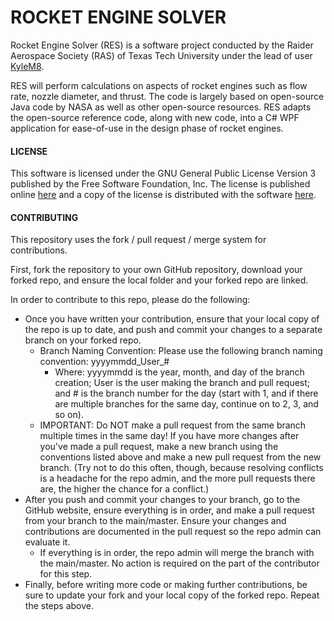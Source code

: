 # ROCKET ENGINE SOLVER


Rocket Engine Solver (RES) is a software project conducted by the Raider Aerospace Society (RAS) of Texas Tech University under the lead of user [KyleM8](https://github.com/KyleM8).

RES will perform  calculations on aspects of rocket engines such as flow rate, nozzle diameter, and thrust. The code is largely based on open-source Java code by NASA as well as other open-source resources. RES adapts the open-source reference code, along with new code, into a C# WPF application for ease-of-use in the design phase of rocket engines.


#### LICENSE

This software is licensed under the GNU General Public License Version 3 published by the Free Software Foundation, Inc.
The license is published online [here](https://opensource.org/licenses/GPL-3.0) and a copy of the license is distributed with the software [here](/LICENSE.md).


#### CONTRIBUTING

This repository uses the fork / pull request / merge system for contributions.

First, fork the repository to your own GitHub repository, download your forked repo, and ensure the local folder and your forked repo are linked.

In order to contribute to this repo, please do the following:
- Once you have written your contribution, ensure that your local copy of the repo is up to date, and push and commit your changes to a separate branch on your forked repo.
    - Branch Naming Convention: Please use the following branch naming convention: yyyymmdd_User_#
        - Where: yyyymmdd is the year, month, and day of the branch creation; User is the user making the branch and pull request; and # is the branch number for the day (start with 1, and if there are multiple branches for the same day, continue on to 2, 3, and so on).
    - IMPORTANT: Do NOT make a pull request from the same branch multiple times in the same day! If you have more changes after you've made a pull request, make a new branch using the conventions listed above and make a new pull request from the new branch. (Try not to do this often, though, because resolving conflicts is a headache for the repo admin, and the more pull requests there are, the higher the chance for a conflict.)
- After you push and commit your changes to your branch, go to the GitHub website, ensure everything is in order, and make a pull request from your branch to the main/master. Ensure your changes and contributions are documented in the pull request so the repo admin can evaluate it.
    - If everything is in order, the repo admin will merge the branch with the main/master. No action is required on the part of the contributor for this step.
- Finally, before writing more code or making further contributions, be sure to update your fork and your local copy of the forked repo. Repeat the steps above.